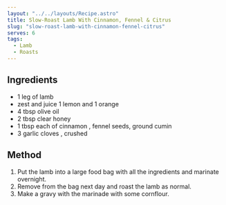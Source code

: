 ```yaml
---
layout: "../../layouts/Recipe.astro"
title: Slow-Roast Lamb With Cinnamon, Fennel & Citrus
slug: "slow-roast-lamb-with-cinnamon-fennel-citrus"
serves: 6
tags:
  - Lamb
  - Roasts
---
```


## Ingredients

- 1 leg of lamb
- zest and juice 1 lemon and 1 orange
- 4 tbsp olive oil
- 2 tbsp clear honey
- 1 tbsp each of cinnamon , fennel seeds, ground cumin
- 3 garlic cloves , crushed

## Method

1. Put the lamb into a large food bag with all the ingredients and marinate overnight.
1. Remove from the bag next day and roast the lamb as normal.
1. Make a gravy with the marinade with some cornflour.